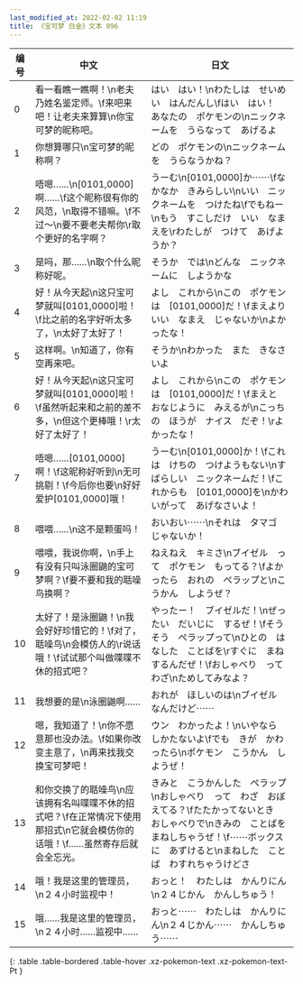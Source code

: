 ```yaml
---
last_modified_at: 2022-02-02 11:19
title: 《宝可梦 白金》文本 096
---
```

| 编号 | 中文 | 日文 |
| ---- | ---- | ---- |
| 0 | 看一看瞧一瞧啊！\n老夫乃姓名鉴定师。\f来吧来吧！让老夫来算算\n你宝可梦的昵称吧。 | はい　はい！\nわたしは　せいめい　はんだんし\fはい　はい！　あなたの　ポケモンの\nニックネームを　うらなって　あげるよ |
| 1 | 你想算哪只\n宝可梦的昵称啊？ | どの　ポケモンの\nニックネームを　うらなうかね？ |
| 2 | 唔嗯……\n[0101,0000]啊……\f这个昵称很有你的风范，\n取得不错嘛。\f不过～\n要不要老夫帮你\r取个更好的名字啊？ | うーむ\n[0101,0000]か⋯⋯\fなかなか　きみらしい\nいい　ニックネームを　つけたね\fでもねー\nもう　すこしだけ　いい　なまえを\rわたしが　つけて　あげようか？ |
| 3 | 是吗，那……\n取个什么昵称好呢。 | そうか　では\nどんな　ニックネームに　しようかな |
| 4 | 好！从今天起\n这只宝可梦就叫[0101,0000]啦！\f比之前的名字好听太多了，\n太好了太好了！ | よし　これから\nこの　ポケモンは　[0101,0000]だ！\fまえより　いい　なまえ　じゃないか\nよかったな！ |
| 5 | 这样啊。\n知道了，你有空再来吧。 | そうか\nわかった　また　きなさいよ |
| 6 | 好！从今天起\n这只宝可梦就叫[0101,0000]啦！\f虽然听起来和之前的差不多，\n但这个更棒哦！\r太好了太好了！ | よし　これから\nこの　ポケモンは　[0101,0000]だ！\fまえと　おなじように　みえるが\nこっちの　ほうが　ナイス　だぞ！\rよかったな！ |
| 7 | 唔嗯……[0101,0000]啊！\f这昵称好听到\n无可挑剔！\f今后你也要\n好好爱护[0101,0000]哦！ | うーむ\n[0101,0000]か！\fこれは　けちの　つけようもない\nすばらしい　ニックネームだ！\fこれからも　[0101,0000]を\nかわいがって　あげなさいよ！ |
| 8 | 喂喂……\n这不是颗蛋吗！ | おいおい⋯⋯\nそれは　タマゴ　じゃないか！ |
| 9 | 喂喂，我说你啊，\n手上有没有只叫泳圈鼬的宝可梦啊？\f要不要和我的聒噪鸟换啊？ | ねえねえ　キミさ\nブイゼル　って　ポケモン　もってる？\fよかったら　おれの　ぺラップと\nこうかん　しようぜ？ |
| 10 | 太好了！是泳圈鼬！\n我会好好珍惜它的！\f对了，聒噪鸟\n会模仿人的\r说话哦！\f试试那个叫做喋喋不休的招式吧？ | やったー！　ブイゼルだ！\nぜったい　だいじに　するぜ！\fそうそう　ぺラップって\nひとの　はなした　ことばを\rすぐに　まねするんだぜ！\fおしゃべり　って　わざ\nためしてみなよ？ |
| 11 | 我想要的是\n泳圈鼬啊…… | おれが　ほしいのは\nブイゼル　なんだけど⋯⋯ |
| 12 | 嗯，我知道了！\n你不愿意那也没办法。\f如果你改变主意了，\n再来找我交换宝可梦吧！ | ウン　わかったよ！\nいやなら　しかたないよ\fでも　きが　かわったら\nポケモン　こうかん　しようぜ！ |
| 13 | 和你交换了的聒噪鸟\n应该拥有名叫喋喋不休的招式吧？\f在正常情况下使用那招式\n它就会模仿你的话哦！\f……虽然寄存后就会全忘光。 | きみと　こうかんした　ぺラップ\nおしゃべり　って　わざ　おぼえてる？\fたたかってないとき　おしゃべりで\nきみの　ことばを　まねしちゃうぜ！\f⋯⋯ボックスに　あずけると\nまねした　ことば　わすれちゃうけどさ |
| 14 | 哦！我是这里的管理员，\n２４小时监视中！ | おっと！　わたしは　かんりにん\n２４じかん　かんしちゅう！ |
| 15 | 哦……我是这里的管理员，\n２４小时……监视中…… | おっと⋯⋯　わたしは　かんりにん\n２４じかん⋯⋯　かんしちゅう⋯⋯ |
{: .table .table-bordered .table-hover .xz-pokemon-text .xz-pokemon-text-Pt }